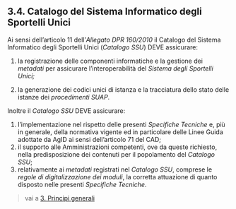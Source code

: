 ## 3.4. Catalogo del Sistema Informatico degli Sportelli Unici

Ai sensi dell’articolo 11 dell’*Allegato DPR 160/2010* il Catalogo del Sistema Informatico degli Sportelli Unici (*Catalogo SSU*) DEVE assicurare:

1. la registrazione delle componenti informatiche e la gestione dei *metadati* per assicurare l’interoperabilità del *Sistema degli Sportelli Unici;*

2. la generazione dei codici unici di istanza e la tracciatura dello stato delle istanze dei *procedimenti SUAP*.

Inoltre il *Catalogo SSU* DEVE assicurare:

1. l’implementazione nel rispetto delle presenti *Specifiche Tecniche* e, più in generale, della normativa vigente ed in particolare delle Linee Guida adottate da AgID ai sensi dell’articolo 71 del CAD;
2. il supporto alle Amministrazioni competenti, ove da queste richiesto, nella predisposizione dei contenuti per il popolamento del *Catalogo SSU*;
3. relativamente ai *metadati* registrati nel *Catalogo SSU*, comprese le *regole di digitalizzazione dei moduli*, la corretta attuazione di quanto disposto nelle presenti *Specifiche Tecniche*.

> vai a [3. Principi generali](03.md)